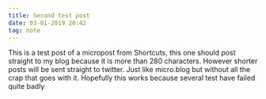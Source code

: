```yaml
---
title: Second test post
date: 03-01-2019 20:42
tag: note
---
```

This is a test post of a micropost from Shortcuts, this one should post straight to my blog because it is more than 280 characters. However shorter posts will be sent straight to twitter. Just like micro.blog but without all the crap that goes with it. Hopefully this works because several test have failed quite badly